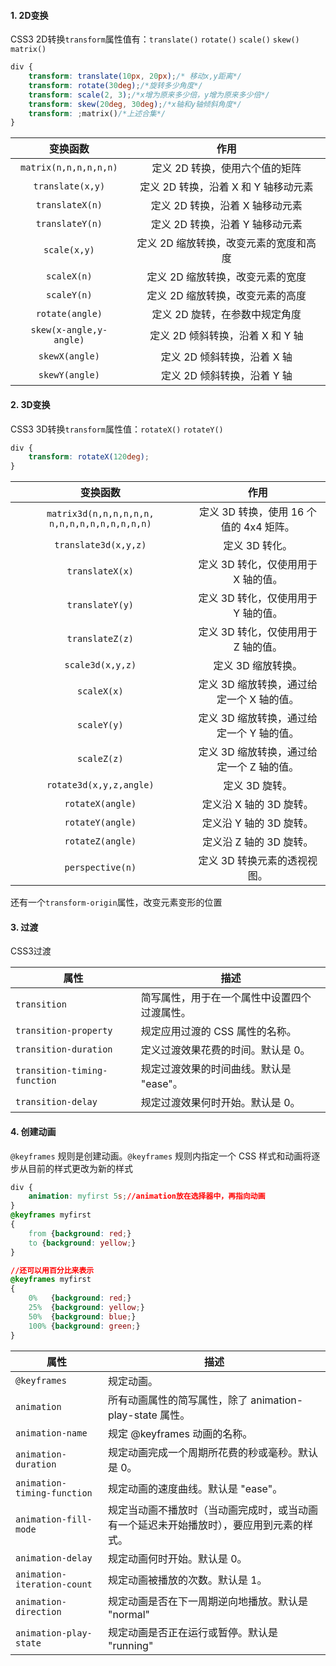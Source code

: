 #### 1. 2D变换

CSS3 2D转换`transform`属性值有：`translate()` `rotate()` `scale()` `skew()` `matrix()`

```css
div {
	transform: translate(10px, 20px);/* 移动x,y距离*/
	transform: rotate(30deg);/*旋转多少角度*/
	transform: scale(2, 3);/*x增为原来多少倍，y增为原来多少倍*/
	transform: skew(20deg, 30deg);/*x轴和y轴倾斜角度*/
	transform: ;matrix()/*上述合集*/
}
```

| 变换函数 | 作用 |
| :--: | :-: |
| `matrix(n,n,n,n,n,n)` | 定义 2D 转换，使用六个值的矩阵|
| `translate(x,y)`                  | 定义 2D 转换，沿着 X 和 Y 轴移动元素|
| `translateX(n)`                 | 定义 2D 转换，沿着 X 轴移动元素|
| `translateY(n)`                 | 定义 2D 转换，沿着 Y 轴移动元素|
| `scale(x,y)`                  | 定义 2D 缩放转换，改变元素的宽度和高度|
| `scaleX(n)`                     | 定义 2D 缩放转换，改变元素的宽度|
| `scaleY(n)`                     | 定义 2D 缩放转换，改变元素的高度|
| `rotate(angle)`                 | 定义 2D 旋转，在参数中规定角度|
| `skew(x-angle,y-angle)`       | 定义 2D 倾斜转换，沿着 X 和 Y 轴|
| `skewX(angle)`                  | 定义 2D 倾斜转换，沿着 X 轴|
| `skewY(angle)`                  | 定义 2D 倾斜转换，沿着 Y 轴|

#### 2. 3D变换

CSS3 3D转换`transform`属性值：`rotateX()` `rotateY()`

```css
div {
	transform: rotateX(120deg);
}
```

|                   变换函数                   |                   作用                    |
| :------------------------------------------: | :---------------------------------------: |
| `matrix3d(n,n,n,n,n,n, n,n,n,n,n,n,n,n,n,n)` |  定义 3D 转换，使用 16 个值的 4x4 矩阵。  |
|             `translate3d(x,y,z)`             |              定义 3D 转化。               |
|               `translateX(x)`                |    定义 3D 转化，仅使用用于 X 轴的值。    |
|               `translateY(y)`                |    定义 3D 转化，仅使用用于 Y 轴的值。    |
|               `translateZ(z)`                |    定义 3D 转化，仅使用用于 Z 轴的值。    |
|               `scale3d(x,y,z)`               |            定义 3D 缩放转换。             |
|                 `scaleX(x)`                  | 定义 3D 缩放转换，通过给定一个 X 轴的值。 |
|                 `scaleY(y)`                  | 定义 3D 缩放转换，通过给定一个 Y 轴的值。 |
|                 `scaleZ(z)`                  | 定义 3D 缩放转换，通过给定一个 Z 轴的值。 |
|           `rotate3d(x,y,z,angle)`            |              定义 3D 旋转。               |
|               `rotateX(angle)`               |          定义沿 X 轴的 3D 旋转。          |
|               `rotateY(angle)`               |          定义沿 Y 轴的 3D 旋转。          |
|               `rotateZ(angle)`               |          定义沿 Z 轴的 3D 旋转。          |
|               `perspective(n)`               |       定义 3D 转换元素的透视视图。        |


还有一个`transform-origin`属性，改变元素变形的位置

#### 3. 过渡

CSS3过渡

| 属性                         | 描述                                         |
| ---------------------------- | -------------------------------------------- |
| `transition`                 | 简写属性，用于在一个属性中设置四个过渡属性。 |
| `transition-property`        | 规定应用过渡的 CSS 属性的名称。              |
| `transition-duration`        | 定义过渡效果花费的时间。默认是 0。           |
| `transition-timing-function` | 规定过渡效果的时间曲线。默认是 "ease"。      |
| `transition-delay`           | 规定过渡效果何时开始。默认是 0。             |

#### 4. 创建动画

`@keyframes` 规则是创建动画。`@keyframes` 规则内指定一个 CSS 样式和动画将逐步从目前的样式更改为新的样式

```css
div {
    animation: myfirst 5s;//animation放在选择器中，再指向动画
}
@keyframes myfirst
{
    from {background: red;}
    to {background: yellow;}
}

//还可以用百分比来表示
@keyframes myfirst
{
    0%   {background: red;}
    25%  {background: yellow;}
    50%  {background: blue;}
    100% {background: green;}
}
```

| 属性                        | 描述                                                         |
| --------------------------- | ------------------------------------------------------------ |
| `@keyframes`                | 规定动画。                                                   |
| `animation`                 | 所有动画属性的简写属性，除了 animation-play-state 属性。     |
| `animation-name`            | 规定 @keyframes 动画的名称。                                 |
| `animation-duration`        | 规定动画完成一个周期所花费的秒或毫秒。默认是 0。             |
| `animation-timing-function` | 规定动画的速度曲线。默认是 "ease"。                          |
| `animation-fill-mode`       | 规定当动画不播放时（当动画完成时，或当动画有一个延迟未开始播放时），要应用到元素的样式。 |
| `animation-delay`           | 规定动画何时开始。默认是 0。                                 |
| `animation-iteration-count` | 规定动画被播放的次数。默认是 1。                             |
| `animation-direction`       | 规定动画是否在下一周期逆向地播放。默认是 "normal"            |
| `animation-play-state`      | 规定动画是否正在运行或暂停。默认是 "running"                 |
